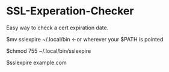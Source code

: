 # SSL-Experation-Checker
Easy way to check a cert expiration date.


$mv sslexpire ~/.local/bin <-or wherever your $PATH is pointed

$chmod 755 ~/.local/bin/sslexpire

$sslexpire example.com
